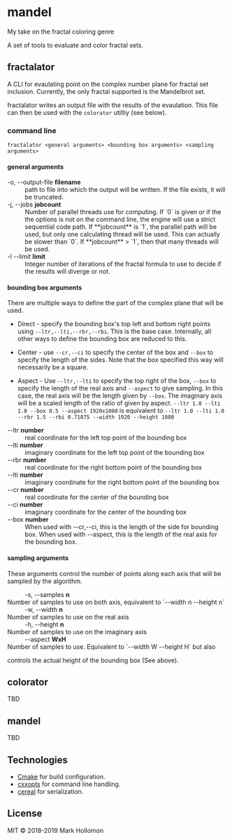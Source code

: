 # mandel
My take on the fractal coloring genre

A set of tools to evaluate and color fractal sets.

## fractalator
A CLI for evaulating point on the complex number plane for fractal set
inclusion. Currently, the only fractal supported is the Mandelbrot set.

fractalator writes an output file with the results of the evaulation. This file
can then be used with the `colorator` utiltiy (see below).

### command line

`fractalator <general arguments> <bounding box arguments> <sampling arguments>`

#### general arguments

<dl>
<dt>-o, --output-file <b>filename</b></dt>
<dd>path to file into which the output will be written. If the file exists, it
will be truncated.</dd>
<dt>-j, --jobs <b>jobcount</b></dt>
<dd>Number of parallel threads use for computing. If `0` is given or if the the
options is not on the command line, the engine will use a strict sequential
code path. If **jobcount** is `1`, the parallel path will be used, but only one
calculating thread will be used. This can actually be slower than `0`. If
**jobcount** > `1`, then that many threads will be used.</dd>
<dt>-l --limit <b>limit</b></dt>
<dd>Integer number of iterations of the fractal formula to use to decide if the
results will diverge or not.</dd>
</dl>

#### bounding box arguments
There are multiple ways to define the part of the complex plane that will be
used.

- Direct - specify the bounding box's top left and bottom right points using
    `--ltr,--lti,--rbr,--rbi`. This is the base case. Internally, all other ways
    to define the bounding box are reduced to this.

- Center - use `--cr,--ci` to specify the center of the box and `--box` to
    specify the length of the sides. Note that the box specified this way will
    necessarily be a square.

- Aspect - Use `--ltr,--lti` to specify the top right of the box, `--box` to
    specify the length of the real axis and `--aspect` to give sampling. In
    this case, the real axis will be the length given by `--box`. The imaginary
    axis will be a scaled length of the ratio of given by aspect.
    `--ltr 1.0 --lti 1.0 --box 0.5 --aspect 1920x1080` is equivalent to `--ltr
    1.0 --lti 1.0 --rbr 1.5 --rbi 0.71875 --width 1920 --height 1080`

<dl>
<dt>--ltr <b>number</b></dt><dd>real coordinate for the left top point of the
bounding box</dd>
<dt>--lti <b>number</b></dt><dd>imaginary coordinate for the left top point of
the bounding box</dd>
<dt>--rbr <b>number</b></dt><dd>real coordinate for the right bottom point of
the bounding box</dd>
<dt>--lti <b>number</b></dt><dd>imaginary coordinate for the right bottom point
of the bounding box</dd>
<dt>--cr <b>number</b></dt><dd>real coordinate for the center of the bounding box</dd>
<dt>--ci <b>number</b></dt><dd>imaginary coordinate for the center of the
bounding box</dd>
<dt>--box <b>number</b></dt><dd>When used with --cr,--ci, this is the length of
the side for bounding box. When used with --aspect, this is the length of the
real axis for the bounding box. </dd>
</dl>

#### sampling arguments

These arguments control the number of points along each axis that will be
sampled by the algorithm.

<dl>
<dd>-s, --samples <b>n</b></dd>
<dt>Number of samples to use on both axis, equivalent to `--width n --height n`</dt>
<dd>-w, --width <b>n</b></dd>
<dt>Number of samples to use on the real axis</dt>
<dd>-h, --height <b>n</b></dd>
<dt>Number of samples to use on the imaginary axis</dt>
<dd>--aspect <b>WxH</b></dd>
<dt>Number of samples to use. Equivalent to `--width W --height H` but also
</dl>
controls the actual height of the bounding box (See above).</dt>
</dl>


## colorator

TBD

## mandel

TBD

## Technologies

- [Cmake](https://cmake.org/) for build configuration.
- [cxxopts](https://github.com/jarro2783/cxxopts) for command line handling.
- [cereal](https://uscilab.github.io/cereal/index.html) for serialization.

## License

MIT &copy; 2018-2019 Mark Hollomon
